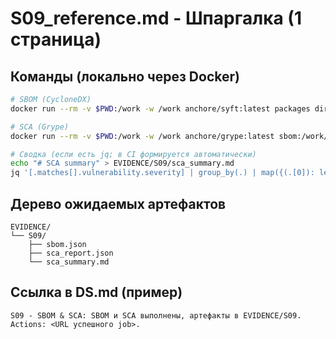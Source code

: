 # S09_reference.md - Шпаргалка (1 страница)

## Команды (локально через Docker)

```bash
# SBOM (CycloneDX)
docker run --rm -v $PWD:/work -w /work anchore/syft:latest packages dir:. -o cyclonedx-json > EVIDENCE/S09/sbom.json

# SCA (Grype)
docker run --rm -v $PWD:/work -w /work anchore/grype:latest sbom:/work/EVIDENCE/S09/sbom.json -o json > EVIDENCE/S09/sca_report.json

# Сводка (если есть jq; в CI формируется автоматически)
echo "# SCA summary" > EVIDENCE/S09/sca_summary.md
jq '[.matches[].vulnerability.severity] | group_by(.) | map({(.[0]): length}) | add' EVIDENCE/S09/sca_report.json >> EVIDENCE/S09/sca_summary.md || true
```

## Дерево ожидаемых артефактов

```text
EVIDENCE/
└── S09/
    ├── sbom.json
    ├── sca_report.json
    └── sca_summary.md
```

## Ссылка в DS.md (пример)

```text
S09 - SBOM & SCA: SBOM и SCA выполнены, артефакты в EVIDENCE/S09. Actions: <URL успешного job>.
```
